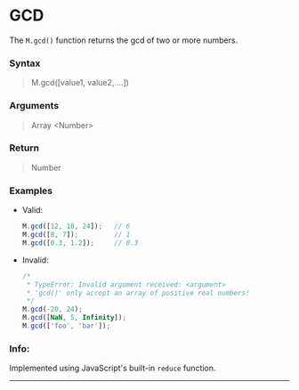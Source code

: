 # GCD
The `M.gcd()` function returns the gcd of two or more numbers.

### Syntax
> M.gcd([value1, value2, ...])

### Arguments
> Array \<Number\>

### Return
> Number

### Examples
- Valid:
	```js
	M.gcd([12, 18, 24]);   // 6
	M.gcd([8, 7]);         // 1
	M.gcd([0.3, 1.2]);	   // 0.3
	```
- Invalid:
	```js
	/*
	 * TypeError: Invalid argument received: <argument>
	 * 'gcd()' only accept an array of positive real numbers!
	 */
	M.gcd(-20, 24);
	M.gcd([NaN, 5, Infinity]);
	M.gcd(['foo', 'bar']);
	```

### Info:
Implemented using JavaScript's built-in `reduce` function.

------
